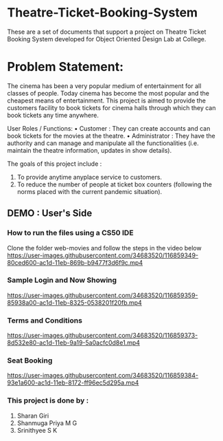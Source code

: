 # Theatre-Ticket-Booking-System
These are a set of documents that support a project on Theatre Ticket Booking System developed for Object Oriented Design Lab at College.

# Problem Statement:

The cinema has been a very popular medium of entertainment for all classes of people. Today cinema has become the most popular and the cheapest means of entertainment. This project is  aimed to provide the customers  facility to book tickets for cinema halls through which they can book tickets any time anywhere.

User Roles / Functions:
•	Customer : They can create accounts and can book tickets for the movies at the theatre.
•	Administrator : They have the authority and can manage and manipulate all the functionalities (i.e. maintain the theatre information, updates in show details).

The goals of this project include : 
1.	To provide anytime anyplace service to customers.
2.	To reduce the number of people at ticket box counters (following the norms placed with the current pandemic situation).

## DEMO : User's Side

### How to run the files using a CS50 IDE
Clone the folder web-movies and follow the steps in the video below
https://user-images.githubusercontent.com/34683520/116859349-80ced600-ac1d-11eb-869b-b9477f3d6f9c.mp4

### Sample Login and Now Showing
https://user-images.githubusercontent.com/34683520/116859359-85938a00-ac1d-11eb-8325-0538201f20fb.mp4

### Terms and Conditions
https://user-images.githubusercontent.com/34683520/116859373-8d532e80-ac1d-11eb-9a19-5a0acfc0d8e1.mp4

### Seat Booking
https://user-images.githubusercontent.com/34683520/116859384-93e1a600-ac1d-11eb-8172-ff96ec5d295a.mp4



### This project is done by :
1. Sharan Giri
2. Shanmuga Priya M G 
3. Srinithyee S K 
